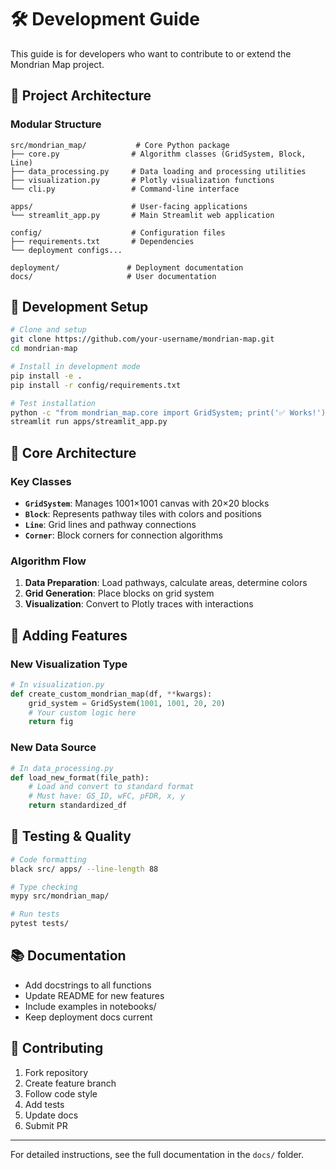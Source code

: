 # 🛠️ Development Guide

This guide is for developers who want to contribute to or extend the Mondrian Map project.

## 📁 Project Architecture

### Modular Structure
```
src/mondrian_map/           # Core Python package
├── core.py                # Algorithm classes (GridSystem, Block, Line)
├── data_processing.py     # Data loading and processing utilities  
├── visualization.py       # Plotly visualization functions
└── cli.py                 # Command-line interface

apps/                      # User-facing applications
└── streamlit_app.py       # Main Streamlit web application

config/                    # Configuration files
├── requirements.txt       # Dependencies
└── deployment configs...

deployment/               # Deployment documentation
docs/                     # User documentation
```

## 🚀 Development Setup

```bash
# Clone and setup
git clone https://github.com/your-username/mondrian-map.git
cd mondrian-map

# Install in development mode
pip install -e .
pip install -r config/requirements.txt

# Test installation
python -c "from mondrian_map.core import GridSystem; print('✅ Works!')"
streamlit run apps/streamlit_app.py
```

## 🧬 Core Architecture

### Key Classes
- **`GridSystem`**: Manages 1001×1001 canvas with 20×20 blocks
- **`Block`**: Represents pathway tiles with colors and positions
- **`Line`**: Grid lines and pathway connections
- **`Corner`**: Block corners for connection algorithms

### Algorithm Flow
1. **Data Preparation**: Load pathways, calculate areas, determine colors
2. **Grid Generation**: Place blocks on grid system
3. **Visualization**: Convert to Plotly traces with interactions

## 🎨 Adding Features

### New Visualization Type
```python
# In visualization.py
def create_custom_mondrian_map(df, **kwargs):
    grid_system = GridSystem(1001, 1001, 20, 20)
    # Your custom logic here
    return fig
```

### New Data Source
```python
# In data_processing.py  
def load_new_format(file_path):
    # Load and convert to standard format
    # Must have: GS_ID, wFC, pFDR, x, y
    return standardized_df
```

## 🧪 Testing & Quality

```bash
# Code formatting
black src/ apps/ --line-length 88

# Type checking  
mypy src/mondrian_map/

# Run tests
pytest tests/
```

## 📚 Documentation

- Add docstrings to all functions
- Update README for new features  
- Include examples in notebooks/
- Keep deployment docs current

## 🤝 Contributing

1. Fork repository
2. Create feature branch
3. Follow code style
4. Add tests
5. Update docs
6. Submit PR

---

For detailed instructions, see the full documentation in the `docs/` folder. 
